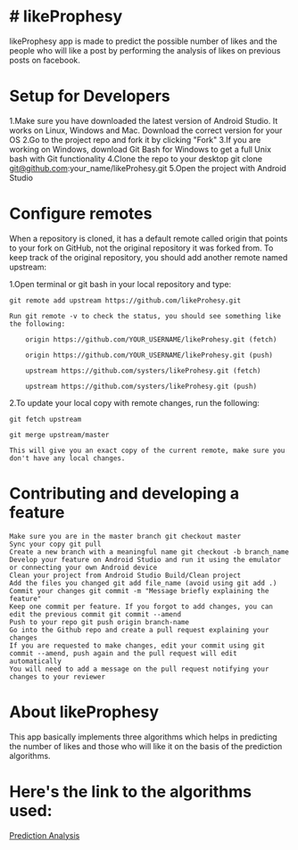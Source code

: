 # # likeProphesy

likeProphesy app is made to  predict the possible number of likes and the
people who will like a post by performing the analysis of likes on previous
posts on facebook.


# **Setup for Developers**

1.Make sure you have downloaded the latest version of Android Studio. It works on Linux, Windows and Mac. Download the correct version for your OS
2.Go to the project repo and fork it by clicking "Fork"
3.If you are working on Windows, download Git Bash for Windows to get a full Unix bash with Git functionality
4.Clone the repo to your desktop git clone git@github.com:your_name/likeProhesy.git
5.Open the project with Android Studio

# **Configure remotes**

When a repository is cloned, it has a default remote called origin that points to your fork on GitHub, not the original repository it was forked from. To keep track of the original repository, you should add another remote named upstream:

1.Open terminal or git bash in your local repository and type:

    git remote add upstream https://github.com/likeProhesy.git

    Run git remote -v to check the status, you should see something like the following:

        origin https://github.com/YOUR_USERNAME/likeProhesy.git (fetch)

        origin https://github.com/YOUR_USERNAME/likeProhesy.git (push)

        upstream https://github.com/systers/likeProhesy.git (fetch)

        upstream https://github.com/systers/likeProhesy.git (push)

2.To update your local copy with remote changes, run the following:

    git fetch upstream

    git merge upstream/master

    This will give you an exact copy of the current remote, make sure you don't have any local changes.

# **Contributing and developing a feature**

    Make sure you are in the master branch git checkout master
    Sync your copy git pull
    Create a new branch with a meaningful name git checkout -b branch_name
    Develop your feature on Android Studio and run it using the emulator or connecting your own Android device
    Clean your project from Android Studio Build/Clean project
    Add the files you changed git add file_name (avoid using git add .)
    Commit your changes git commit -m "Message briefly explaining the feature"
    Keep one commit per feature. If you forgot to add changes, you can edit the previous commit git commit --amend
    Push to your repo git push origin branch-name
    Go into the Github repo and create a pull request explaining your changes
    If you are requested to make changes, edit your commit using git commit --amend, push again and the pull request will edit automatically
    You will need to add a message on the pull request notifying your changes to your reviewer

# **About likeProphesy** 
This app basically implements three algorithms which helps in predicting the number of likes and those who will like it on the basis of the prediction algorithms.

# Here's the link to the algorithms used: 
[Prediction Analysis](src/Final.pdf)


